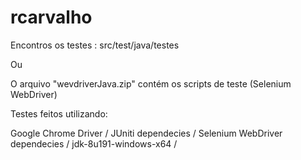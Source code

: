 # rcarvalho

Encontros os testes : src/test/java/testes

Ou

O arquivo "wevdriverJava.zip" contém os scripts de teste (Selenium WebDriver)
  
  
  Testes feitos utilizando:

Google Chrome Driver /
JUniti dependecies / 
Selenium WebDriver dependecies / 
jdk-8u191-windows-x64 /

